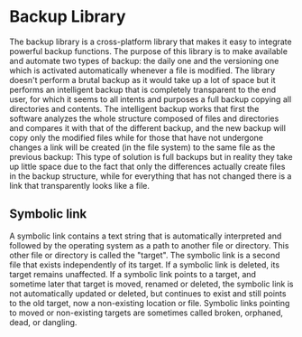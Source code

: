﻿# Backup Library
The backup library is a cross-platform library that makes it easy to integrate powerful backup functions.
The purpose of this library is to make available and automate two types of backup: the daily one and the versioning one which is activated automatically whenever a file is modified.
The library doesn't perform a brutal backup as it would take up a lot of space but it performs an intelligent backup that is completely transparent to the end user, for which it seems to all intents and purposes a full backup copying all directories and contents.
The intelligent backup works that first the software analyzes the whole structure composed of files and directories and compares it with that of the different backup, and the new backup will copy only the modified files while for those that have not undergone changes a link will be created (in the file system) to the same file as the previous backup: This type of solution is full backups but in reality they take up little space due to the fact that only the differences actually create files in the backup structure, while for everything that has not changed there is a link that transparently looks like a file.

## Symbolic link
A symbolic link contains a text string that is automatically interpreted and followed by the operating system as a path to another file or directory. This other file or directory is called the "target". The symbolic link is a second file that exists independently of its target. If a symbolic link is deleted, its target remains unaffected. If a symbolic link points to a target, and sometime later that target is moved, renamed or deleted, the symbolic link is not automatically updated or deleted, but continues to exist and still points to the old target, now a non-existing location or file. Symbolic links pointing to moved or non-existing targets are sometimes called broken, orphaned, dead, or dangling. 